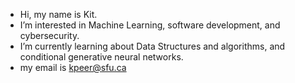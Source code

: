 -  Hi, my name is Kit.
-  I’m interested in Machine Learning, software development, and cybersecurity.
-  I’m currently learning about Data Structures and algorithms, and conditional generative neural networks.
-  my email is kpeer@sfu.ca
